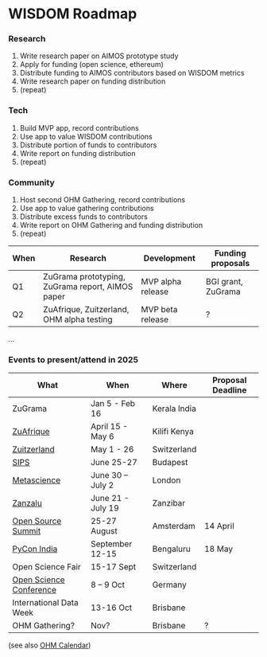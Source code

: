 # WISDOM Roadmap

### Research
1. Write research paper on AIMOS prototype study
2. Apply for funding (open science, ethereum)
3. Distribute funding to AIMOS contributors based on WISDOM metrics
4. Write research paper on funding distribution
5. (repeat)

### Tech
1. Build MVP app, record contributions
2. Use app to value WISDOM contributions
3. Distribute portion of funds to contributors
4. Write report on funding distribution
5. (repeat)

### Community
1. Host second OHM Gathering, record contributions
2. Use app to value gathering contributions
3. Distribute excess funds to contributors
4. Write report on OHM Gathering and funding distribution
5. (repeat)

| When | Research | Development | Funding proposals |
| --- | --- | --- | --- |
| Q1 | ZuGrama prototyping, ZuGrama report, AIMOS paper | MVP alpha release | BGI grant, ZuGrama | 
| Q2 | ZuAfrique, Zuitzerland, OHM alpha testing | MVP beta release | ? |
...

### Events to present/attend in 2025

| What    | When | Where | Proposal Deadline |
| --- | --- | --- | --- |
| ZuGrama | Jan 5 - Feb 16 | Kerala India | 
| [ZuAfrique](https://zuafrique.onrender.com/) | April 15 - May 6 | Kilifi Kenya |
| [Zuitzerland](https://zuitzerland.ch/) | May 1 - 26 | Switzerland |
| [SIPS](https://www.improvingpsych.org/SIPS2025/) | June 25-27 | Budapest |
| [Metascience](https://metascience.info/) | June 30 – July 2 | London |
| [Zanzalu](https://lu.ma/1kzrdu3s) | June 21 - July 19 | Zanzibar |
| [Open Source Summit](https://events.linuxfoundation.org/open-source-summit-europe/program/cfp/) | 25-27 August | Amsterdam | 14 April |
| [PyCon India](https://in.pycon.org/2025/cfp/) | September 12-15 | Bengaluru | 18 May |
| Open Science Fair | 15-17 Sept | Switzerland |
| [Open Science Conference](https://www.open-science-conference.eu/) | 8 – 9 Oct | Germany |
| International Data Week | 13-16 Oct | Brisbane |
| OHM Gathering? | Nov? | Brisbane | ? |

(see also [OHM Calendar](https://calendar.google.com/calendar/u/0?cid=b3BlbmhlYXJ0bWluZC5vcmdAZ21haWwuY29t))

